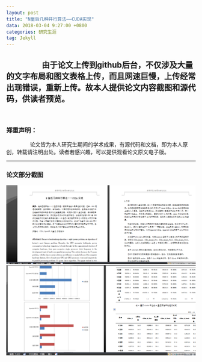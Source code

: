 ```yaml
---
layout: post
title: "N皇后几种并行算法——CUDA实现"
data: 2018-03-04 9:27:00 +0800
categories: 研究生涯
tag: Jekyll
---
```




&ensp;&ensp;&ensp;&ensp;&ensp;&ensp;&ensp;&ensp;&ensp;由于论文上传到github后台，不仅涉及大量的文字布局和图文表格上传，而且网速巨慢，上传经常出现错误，重新上传。故本人提供论文内容截图和源代码，供读者预览。
 
---
 
### 郑重声明：
&ensp;&ensp;&ensp;&ensp;&ensp;&ensp;&ensp;&ensp;&ensp;论文皆为本人研究生期间的学术成果，有源代码和文档，即为本人原创，转载请注明出处。读者若感兴趣，可以提供观看论文原文电子版。

---

### 论文部分截图


<img src="/styles/photo/university/N皇后几种并行算法——CUDA实现.png" alt="休息厅"><br>
<img src="/styles/photo/university/N皇后几种并行算法——CUDA实现2.png" alt="休息厅"><br>
